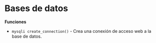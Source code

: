 # Bases de datos

**Funciones**
* `mysqli create_connection()` - Crea una conexión de acceso web a la base de datos.